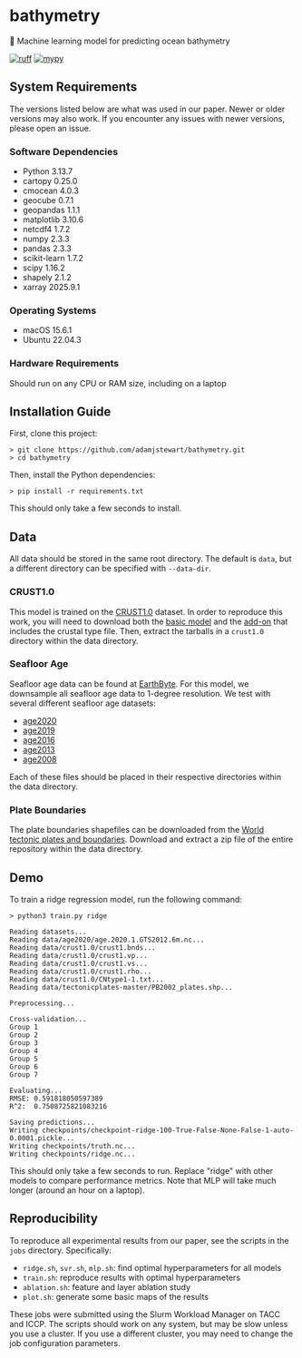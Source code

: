 # bathymetry
:ocean: Machine learning model for predicting ocean bathymetry

[![ruff](https://github.com/adamjstewart/bathymetry/actions/workflows/ruff.yaml/badge.svg)](https://github.com/adamjstewart/bathymetry/actions/workflows/ruff.yaml)
[![mypy](https://github.com/adamjstewart/bathymetry/actions/workflows/mypy.yaml/badge.svg)](https://github.com/adamjstewart/bathymetry/actions/workflows/mypy.yaml)

## System Requirements

The versions listed below are what was used in our paper. Newer or older versions may also work. If you encounter any issues with newer versions, please open an issue.

### Software Dependencies

* Python 3.13.7
* cartopy 0.25.0
* cmocean 4.0.3
* geocube 0.7.1
* geopandas 1.1.1
* matplotlib 3.10.6
* netcdf4 1.7.2
* numpy 2.3.3
* pandas 2.3.3
* scikit-learn 1.7.2
* scipy 1.16.2
* shapely 2.1.2
* xarray 2025.9.1

### Operating Systems

* macOS 15.6.1
* Ubuntu 22.04.3

### Hardware Requirements

Should run on any CPU or RAM size, including on a laptop

## Installation Guide

First, clone this project:
```console
> git clone https://github.com/adamjstewart/bathymetry.git
> cd bathymetry
```
Then, install the Python dependencies:
```console
> pip install -r requirements.txt
```
This should only take a few seconds to install.

## Data

All data should be stored in the same root directory. The default is `data`, but a different directory can be specified with `--data-dir`.

### CRUST1.0

This model is trained on the [CRUST1.0](https://igppweb.ucsd.edu/~gabi/crust1.html) dataset. In order to reproduce this work, you will need to download both the [basic model](http://igppweb.ucsd.edu/~gabi/crust1/crust1.0.tar.gz) and the [add-on](http://igppweb.ucsd.edu/~gabi/crust1/crust1.0-addon.tar.gz) that includes the crustal type file. Then, extract the tarballs in a `crust1.0` directory within the data directory.

### Seafloor Age

Seafloor age data can be found at [EarthByte](https://www.earthbyte.org/category/resources/data-models/seafloor-age/). For this model, we downsample all seafloor age data to 1-degree resolution. We test with several different seafloor age datasets:

* [age2020](https://www.earthbyte.org/webdav/ftp/earthbyte/agegrid/2020/Grids/age.2020.1.GTS2012.6m.nc)
* [age2019](https://www.earthbyte.org/webdav/ftp/Data_Collections/Muller_etal_2019_Tectonics/Muller_etal_2019_Agegrids/Muller_etal_2019_Tectonics_v2.0_PresentDay_AgeGrid.nc)
* [age2016](https://www.earthbyte.org/webdav/ftp/Data_Collections/Muller_etal_2016_AREPS/Muller_etal_2016_AREPS_Agegrids/Muller_etal_2016_AREPS_Agegrids_v1.17/Muller_etal_2016_AREPS_v1.17_PresentDay_AgeGrid.nc)
* [age2013](https://www.earthbyte.org/webdav/ftp/papers/Muller_etal_OceanChemistry/Grids/agegrid_0.nc)
* [age2008](https://www.earthbyte.org/webdav/ftp/Data_Collections/Muller_etal_2008_G3/Seafloor_ages/age.3.6.unscaled.nc)

Each of these files should be placed in their respective directories within the data directory.

### Plate Boundaries

The plate boundaries shapefiles can be downloaded from the [World tectonic plates and boundaries](https://github.com/fraxen/tectonicplates). Download and extract a zip file of the entire repository within the data directory.

## Demo

To train a ridge regression model, run the following command:
```console
> python3 train.py ridge

Reading datasets...
Reading data/age2020/age.2020.1.GTS2012.6m.nc...
Reading data/crust1.0/crust1.bnds...
Reading data/crust1.0/crust1.vp...
Reading data/crust1.0/crust1.vs...
Reading data/crust1.0/crust1.rho...
Reading data/crust1.0/CNtype1-1.txt...
Reading data/tectonicplates-master/PB2002_plates.shp...

Preprocessing...

Cross-validation...
Group 1
Group 2
Group 3
Group 4
Group 5
Group 6
Group 7

Evaluating...
RMSE: 0.591818050597389
R^2:  0.7508725821083216

Saving predictions...
Writing checkpoints/checkpoint-ridge-100-True-False-None-False-1-auto-0.0001.pickle...
Writing checkpoints/truth.nc...
Writing checkpoints/ridge.nc...
```
This should only take a few seconds to run. Replace "ridge" with other models to compare performance metrics. Note that MLP will take much longer (around an hour on a laptop).

## Reproducibility

To reproduce all experimental results from our paper, see the scripts in the `jobs` directory. Specifically:

* `ridge.sh`, `svr.sh`, `mlp.sh`: find optimal hyperparameters for all models
* `train.sh`: reproduce results with optimal hyperparameters
* `ablation.sh`: feature and layer ablation study
* `plot.sh`: generate some basic maps of the results

These jobs were submitted using the Slurm Workload Manager on TACC and ICCP. The scripts should work on any system, but may be slow unless you use a cluster. If you use a different cluster, you may need to change the job configuration parameters.
